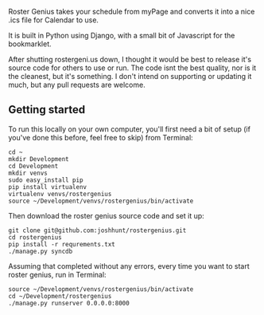 Roster Genius takes your schedule from myPage and converts it into a nice .ics file for Calendar to use.

It is built in Python using Django, with a small bit of Javascript for the bookmarklet.

After shutting rostergeni.us down, I thought it would be best to release it's source code for others to use or run. The code isnt the best quality, nor is it the cleanest, but it's something. I don't intend on supporting or updating it much, but any pull requests are welcome.

## Getting started

To run this locally on your own computer, you'll first need a bit of setup (if you've done this before, feel free to skip) from Terminal:

```
cd ~
mkdir Development
cd Development
mkdir venvs
sudo easy_install pip
pip install virtualenv
virtualenv venvs/rostergenius
source ~/Development/venvs/rostergenius/bin/activate
```

Then download the roster genius source code and set it up:

```
git clone git@github.com:joshhunt/rostergenius.git
cd rostergenius
pip install -r requrements.txt
./manage.py syncdb
```

Assuming that completed without any errors, every time you want to start roster genius, run in Terminal:

```
source ~/Development/venvs/rostergenius/bin/activate
cd ~/Development/rostergenius
./manage.py runserver 0.0.0.0:8000
```
